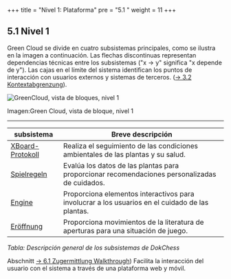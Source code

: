 +++
title = "Nivel 1: Plataforma"
pre = "5.1 "
weight = 11
+++

## 5.1	Nivel 1


Green Cloud se divide en cuatro subsistemas principales, como se ilustra en la imagen a continuación. Las flechas discontinuas representan dependencias técnicas entre los subsistemas ("x -> y" significa "x depende de y"). Las cajas en el límite del sistema identifican los puntos de interacción con usuarios externos y sistemas de terceros.
([→ 3.2 Kontextabgrenzung](/03_kontextabgrenzung/02_technischer_kontext/)).

![GreenCloud, vista de bloques, nivel 1](/images/Abb09_08_Bausteinsicht_Ebene1.png "GreenCloud, Bausteinsicht, Ebene 1")

Imagen:Green Cloud, vista de bloque, nivel 1

----

| subsistema | Breve descripción |
|-----------|------------------|
| [XBoard-Protokoll](/05_bausteinsicht/02_xboard-protokoll/) | Realiza el seguimiento de las condiciones ambientales de las plantas y su salud.|
| [Spielregeln](/05_bausteinsicht/03_spielregeln/) | Evalúa los datos de las plantas para proporcionar recomendaciones personalizadas de cuidados. |
| [Engine](/05_bausteinsicht/04_engine/) | Proporciona elementos interactivos para involucrar a los usuarios en el cuidado de las plantas.|
| [Eröffnung](/05_bausteinsicht/05_eroeffnung/) | Proporciona movimientos de la literatura de aperturas para una situación de juego.|

*Tabla: Descripción general de los subsistemas de DokChess*

Abschnitt [→ 6.1 Zugermittlung Walkthrough](/06_laufzeitsicht/01_zugermittlung/)) Facilita la interacción del usuario con el sistema a través de una plataforma web y móvil.
